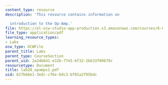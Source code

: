 ```yaml
---
content_type: resource
description: 'This resource contains information on

  introduction to the Op-Amp.'
file: https://ol-ocw-studio-app-production.s3.amazonaws.com/courses/6-071j-introduction-to-electronics-signals-and-measurement-spring-2006/627bb6e13edccf6e6dc3bf01a2f05bdc_lab20_opamps1.pdf
file_type: application/pdf
learning_resource_types:
- Labs
ocw_type: OCWFile
parent_title: Labs
parent_type: CourseSection
parent_uid: 2a24b641-e32b-77e5-bf32-2bb33f09679c
resourcetype: Document
title: lab20_opamps1.pdf
uid: 627bb6e1-3edc-cf6e-6dc3-bf01a2f05bdc
---
```

